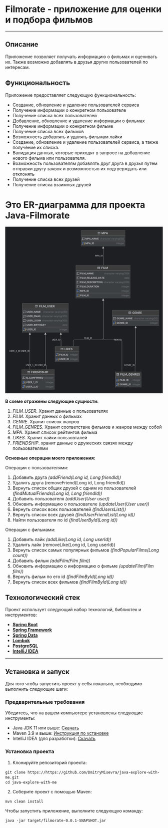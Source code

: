# Filmorate - приложение для оценки и подбора фильмов

---

## Описание

Приложение позволяет получать информацию о фильмах и оценивать их. Также возможно добавлять в друзья других
пользователей по интересам.

## Функциональность

Приложение предоставляет следующую функциональность:

- Создание, обновление и удаление пользователей сервиса
- Получение информации о конкретном пользователе
- Получение списка всех пользователей
- Добавление, обновление и удаление информации о фильмах
- Получение информации о конкретном фильме
- Получение списка всех фильмов
- Возможность добавлять и удалять фильмам лайки
- Создание, обновление и удаление пользователей сервиса, а также получение их списка.
- Валидация данных, которые приходят в запросе на добавление нового фильма или пользователя.
- Возможность пользователям добавлять друг друга в друзья путем отправки другу заявок и возможностью их подтверждать или
  отклонять
- Получение списка всех друзей
- Получение списка взаимных друзей

# Это ER-диаграмма для проекта Java-Filmorate

![](er-diagram.png)

**В схеме отражены следующие сущности:**

1. _FILM_USER_. Хранит данные о пользователях
2. _FILM_. Хранит данных о фильмах
3. _GENRE_. Хранит список жанров
4. _FILM_GENRES_. Хранит соответствие фильмов и жанров между собой
5. _MPA_. Хранит список рейтингов фильма
6. _LIKES_. Хранит лайки пользовталей
7. _FRIENDSHIP_. хранит данные о дружеских связях между пользователями

**Основные операции моего приложения:**

Операции с пользователями:

1. Добавить друга _(addFriend(Long id, Long friendId))_
2. Удалить друга (removeFriend(Long id, Long friendId))
3. Вернуть список общих друзей с одним из пользователей _(findMutualFriends(Long id, Long friendId))_
4. Добавить пользователя _(addUser(User user))_
5. Обновить информацию о пользователе _(updateUser(User user))_
6. Вернуть список всех пользователей _(findUsersList())_
7. Вернуть список всех друзей _(findUserFriendList(Long id))_
8. Найти пользователя по id _(findUserById(Long id))_

Операции с фильмами:

1. Добавить лайк _(addLike(Long id, Long userId))_
2. Удалить лайк (removeLike(Long id, Long userId))
3. Вернуть список самых популярных фильмов _(findPopularFilms(Long count))_
4. Добавить фильм _(addFilm(Film film))_
5. Обновить информацию о информацию о фильме _(updateFilm(Film film))_
6. Вернуть фильм по его id _(findFilmById(Long id))_
7. Вернуть список всех фильмов _(findFilmById(Long id))_

## Технологический стек

Проект использует следующий набор технологий, библиотек и инструментов:

- **[Spring Boot](https://spring.io/projects/spring-boot)**
- **[Spring Framework](https://spring.io/projects/spring-framework)**
- **[Spring Data](https://spring.io/projects/spring-data)**
- **[Lombok](https://projectlombok.org/)**
- **[PostgreSQL](https://www.postgresql.org/)**
- **[IntelliJ IDEA](https://www.jetbrains.com/idea/)**

---

## Установка и запуск

Для того чтобы запустить проект у себя локально, необходимо выполнить следующие шаги:

### Предварительные требования

Убедитесь, что на вашем компьютере установлены следующие инструменты:

- Java JDK 11 или выше: [Скачать](https://www.oracle.com/java/technologies/javase-jdk11-downloads.html)
- Maven 3.9 и выше: [Инструкция по установке](https://maven.apache.org/install.html)
- IntelliJ IDEA (для разработки): [Скачать](https://www.jetbrains.com/idea/download/)

### Установка проекта

1. Клонируйте репозиторий проекта:

```
git clone https://https://github.com/DmitryMisevra/java-explore-with-me.git
cd java-explore-with-me
```

2. Соберите проект с помощью Maven:

```
mvn clean install
```

Чтобы запустить приложение, выполните следующую команду:

```
java -jar target/filmorate-0.0.1-SNAPSHOT.jar
```

